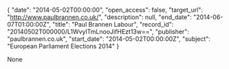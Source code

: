 {
  "date": "2014-05-02T00:00:00", 
  "open_access": false, 
  "target_url": "http://www.paulbrannen.co.uk/", 
  "description": null, 
  "end_date": "2014-06-07T01:00:00Z", 
  "title": "Paul Brannen Labour", 
  "record_id": "20140502T000000/L1WvylTmLnooJifHEzt13w==", 
  "publisher": "paulbrannen.co.uk", 
  "start_date": "2014-05-02T00:00:00Z", 
  "subject": "European Parliament Elections 2014"
}

None